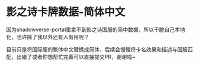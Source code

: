 # 影之诗卡牌数据-简体中文

因为shadowverse-portal里拿不到影之诗国服的简中数据，所以干脆自己本地化，也许除了我以外还有人有用呢？

目前只是将国际服的繁体中文替换成简体，后续会慢慢将卡名效果和描述与国服匹配，出错了或者你想帮忙完善可以直接提交PR，谢谢喵~
